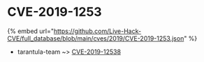 # CVE-2019-1253
{% embed url="https://github.com/Live-Hack-CVE/full_database/blob/main/cves/2019/CVE-2019-1253.json" %}

* tarantula-team ~> [CVE-2019-12538](https://www.alice-snow.ru/2019/database/cve-2019-1253/cve-2019-12538-tarantula-team)